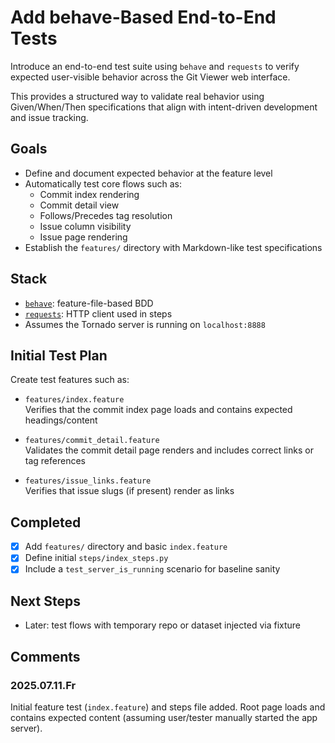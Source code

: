 # Add behave-Based End-to-End Tests

Introduce an end-to-end test suite using `behave` and `requests` to verify expected user-visible behavior across the Git Viewer web interface.

This provides a structured way to validate real behavior using Given/When/Then specifications that align with intent-driven development and issue tracking.

## Goals

- Define and document expected behavior at the feature level
- Automatically test core flows such as:
  - Commit index rendering
  - Commit detail view
  - Follows/Precedes tag resolution
  - Issue column visibility
  - Issue page rendering
- Establish the `features/` directory with Markdown-like test specifications

## Stack

- [`behave`](https://github.com/behave/behave): feature-file-based BDD
- [`requests`](https://docs.python-requests.org/): HTTP client used in steps
- Assumes the Tornado server is running on `localhost:8888`

## Initial Test Plan

Create test features such as:

- `features/index.feature`  
  Verifies that the commit index page loads and contains expected headings/content

- `features/commit_detail.feature`  
  Validates the commit detail page renders and includes correct links or tag references

- `features/issue_links.feature`  
  Verifies that issue slugs (if present) render as links

## Completed

- [X] Add `features/` directory and basic `index.feature`
- [X] Define initial `steps/index_steps.py`
- [X] Include a `test_server_is_running` scenario for baseline sanity

## Next Steps

- Later: test flows with temporary repo or dataset injected via fixture

## Comments

### 2025.07.11.Fr

Initial feature test (`index.feature`) and steps file added. Root page loads and contains expected content (assuming user/tester manually started the app server).
